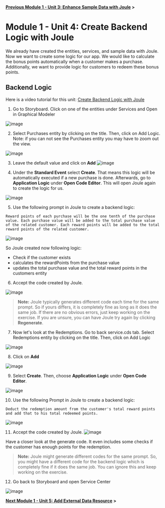 **[Previous Module 1 - Unit 3: Enhance Sample Data with Joule](./251-3_Enhance_Sample_Data_with_Joule.md) >**

# Module 1 - Unit 4: Create Backend Logic with Joule  

We already have created the entities, services, and sample data with Joule. Now we want to create some logic for our app. We would like to calculate the bonus points automatically when a customer makes a purchase. Additionally, we want to provide logic for customers to redeem these bonus points.


## Backend Logic

Here is a video tutorial for this unit: <a href="https://video.sap.com/media/t/1_ytxjgh48">Create Backend Logic with Joule</a>

1. Go to Storyboard. Click on one of the entities under Services and Open in Graphical Modeler

![image](https://github.com/SAP-samples/build-apps-enablement/assets/173163567/b2db1043-2517-49f8-a0ad-9b27b5286d7a)



2. Select Purchases entity by clicking on the title. Then, click on Add Logic.
   Note: if you can not see the Purchases entity you may have to zoom out the view.

![image](https://github.com/SAP-samples/build-apps-enablement/assets/173163567/f75ceece-5d65-4b82-b14b-17d0946728f6)


3. Leave the default value and click on **Add**
![image](https://github.com/SAP-samples/build-apps-enablement/assets/173163567/7dec475e-0cc0-4e4d-9a38-563c569111df)


4. Under the **Standard Event** select **Create**. That means this logic will be automatically executed if a new purchase is done.
 Afterwards, go to **Application Logic** under **Open Code Editor**. This will open Joule again to create the logic for us.

![image](https://github.com/SAP-samples/build-apps-enablement/assets/173163567/aa1bbf4f-0205-4829-9cdd-c8b1f7586249)


5. Use the following prompt in Joule to create a backend logic:

```code
Reward points of each purchase will be the one tenth of the purchase value. Each purchase value will be added to the total purchase value of the related customer. Each reward points will be added to the total reward points of the related customer.
```
![image](https://github.com/SAP-samples/build-apps-enablement/assets/173163567/13214108-5629-4ea6-b5b8-a89f2db5bcf3)


So Joule created now following logic:
 - Check if the customer exists
 - calculates the rewardPoints from the purchase value
 - updates the total purchase value and the total reward points in the customers entity

6. Accept the code created by Joule. 

![image](https://github.com/SAP-samples/build-apps-enablement/assets/173163567/ff1b9a4e-4d90-4ac8-b5de-4273018a7923)



> **Note:**
> Joule typically generates different code each time for the same prompt. So if yours differs, it is completely fine as long as it does the same job. If there are no obvious errors, just keep working on the exercise. If you are unsure, you can have Joule try again by clicking **Regenerate**.  

7. Now let's look at the Redemptions. Go to back service.cds tab. Select Redemptions entity by clicking on the title. Then, click on Add Logic

![image](https://github.com/SAP-samples/build-apps-enablement/assets/173163567/234c0fae-2810-4ce2-a5d5-80da83dac2ff)


8. Click on **Add**

![image](https://github.com/SAP-samples/build-apps-enablement/assets/173163567/e5c640d8-4e09-4877-87a7-a1ff504b21df)


9. Select **Create**. Then, choose **Application Logic** under **Open Code Editor**.

![image](https://github.com/SAP-samples/build-apps-enablement/assets/173163567/34d93f5f-d3ad-481c-aaed-da98d3914f8a)



10. Use the following Prompt in Joule to create a backend logic:

```code
Deduct the redemption amount from the customer's total reward points and add that to his total redeemed points.
```

![image](https://github.com/SAP-samples/build-apps-enablement/assets/173163567/402dc6f2-ec96-4e40-8544-39e5fc05e564)


11. Accept the code created by Joule. 
![image](https://github.com/SAP-samples/build-apps-enablement/assets/173163567/e4341d33-bcb3-41d8-bc3b-0f3fc51d0785)


Have a closer look at the generate code. It even includes some checks if the customer has enough points for the redemption.


> **Note:**
> Joule might generate different codes for the same prompt. So, you might have a different code for the backend logic which is completely fine if it does the same job. You can ignore this and keep working on the exercise.  

12. Go back to Storyboard and open Service Center

![image](https://github.com/SAP-samples/build-apps-enablement/assets/173163567/7216564b-2be2-4c07-9aa6-16f23ed5491a)



**[Next Module 1 - Unit 5: Add External Data Resource](./251-5_Add_External_Data_Resource.md) >**
